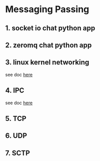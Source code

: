 
# Messaging Passing
## 1. socket io chat python app
## 2. zeromq chat python app
## 3. linux kernel networking  
see doc [here](_linux_networking.md)  
## 4. IPC
see doc [here](_ipc.md)  
## 5. TCP
## 6. UDP
## 7. SCTP



